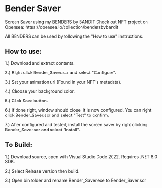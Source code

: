 # Bender Saver
Screen Saver using my BENDERS by BANDIT
Check out NFT project on Opensea: https://opensea.io/collection/bendersbybandit 


All BENDERS can be used by following the "How to use" instructions.


## How to use:

1.) Download and extract contents.

2.) Right click Bender_Saver.scr and select "Configure".

3.) Set your animation url (Found in your NFT's metadata).

4.) Choose your background color.

5.) Click Save button.

6.) If done right, window should close. It is now configured. You can right click Bender_Saver.scr and select "Test" to confirm.

7.) After configured and tested, install the screen saver by right clicking Bender_Saver.scr and select "Install".


## To Build:

1.) Download source, open with Visual Studio Code 2022. Requires .NET 8.0 SDK.

2.) Select Release version then build.

3.) Open bin folder and rename Bender_Saver.exe to Bender_Saver.scr
